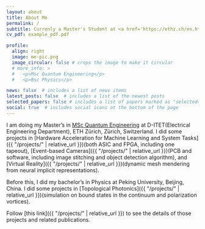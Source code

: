 ```yaml
---
layout: about
title: About Me
permalink: /
subtitle: Currenly a Master's Student at <a href='https://ethz.ch/en.html'>ETH Zürich</a>.
cv_pdf: example_pdf.pdf

profile:
  align: right
  image: me-pic.png
  image_circular: false # crops the image to make it circular
  # more_info: >
  #   <p>Msc Quantum Engineering</p>
  #   <p>Bsc Physics</p>

news: false  # includes a list of news items
latest_posts: false  # includes a list of the newest posts
selected_papers: false # includes a list of papers marked as "selected={true}"
social: true  # includes social icons at the bottom of the page
---
```


I am doing my Master’s in <a href='https://master-qe.ethz.ch/'>MSc Quantum Engineering</a> at D-ITET(Electrical Engineering Department), ETH Zürich, Zürich, Switzerland. I did some projects in [Hardware Acceleration for Machine Learning and System Tasks]({{ "/projects/" | relative_url }})(both ASIC and FPGA, including one tapeout), [Event-based Cameras]({{ "/projects/" | relative_url }})(PCB and software, including image stitching and object detection algorithm), and [Virtual Reality]({{ "/projects/" | relative_url }})(dynamic mesh mendering from neural implicit representations).

Before this, I did my bachelor’s in Physics at Peking University, Beijing, China. I did some projects in [Topological Photonics]({{ "/projects/" | relative_url }})(simulation on bound states in the continuum and polarization vortices).

Follow [this link]({{ "/projects/" | relative_url }}) to see the details of those projects and related publications.